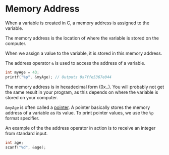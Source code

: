 # Memory Address

When a variable is created in C, a memory address is assigned to the variable.

The memory address is the location of where the variable is stored on the computer.

When we assign a value to the variable, it is stored in this memory address.

The address operator `&` is used to access the address of a variable.

```c
int myAge = 43;
printf("%p", &myAge); // Outputs 0x7ffe5367e044
```

The memory address is in hexadecimal form (0x..). You will probably not get the same result in your program, as this depends on where the variable is stored on your computer.

`&myAge` is often called a [pointer](pointers.md). A pointer basically stores the memory address of a variable as its value. To print pointer values, we use the `%p` format specifier.

An example of the the address operator in action is to receive an integer from standard input.

```c
int age;
scanf("%d", &age);
```